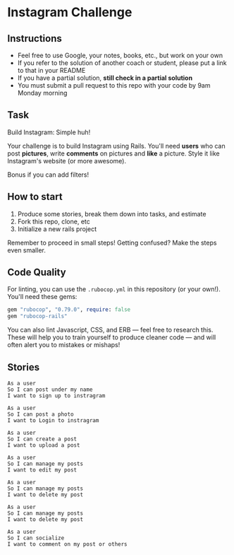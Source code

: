 Instagram Challenge
===================

## Instructions

* Feel free to use Google, your notes, books, etc., but work on your own
* If you refer to the solution of another coach or student, please put a link to that in your README
* If you have a partial solution, **still check in a partial solution**
* You must submit a pull request to this repo with your code by 9am Monday morning

## Task

Build Instagram: Simple huh!

Your challenge is to build Instagram using Rails. You'll need **users** who can post **pictures**, write **comments** on pictures and **like** a picture. Style it like Instagram's website (or more awesome).

Bonus if you can add filters!

## How to start

1. Produce some stories, break them down into tasks, and estimate
2. Fork this repo, clone, etc
3. Initialize a new rails project

Remember to proceed in small steps! Getting confused? Make the steps even smaller.

## Code Quality

For linting, you can use the `.rubocop.yml` in this repository (or your own!).
You'll need these gems:

```ruby
gem "rubocop", "0.79.0", require: false
gem "rubocop-rails"
```

You can also lint Javascript, CSS, and ERB — feel free to research this. These
will help you to train yourself to produce cleaner code — and will often alert
you to mistakes or mishaps!

## Stories

```
As a user
So I can post under my name
I want to sign up to instragram
```
```
As a user
So I can post a photo
I want to Login to instragram
```
```
As a user
So I can create a post
I want to upload a post
```
```
As a user
So I can manage my posts
I want to edit my post
```
```
As a user
So I can manage my posts
I want to delete my post
```
```
As a user
So I can manage my posts
I want to delete my post
```
```
As a user
So I can socialize 
I want to comment on my post or others
```